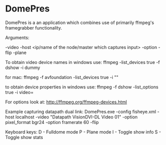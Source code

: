 # DomePres
DomePres is a an application which combines use of primarily ffmpeg's framegrabber functionality.

Arguments:

-video <device name>
-host <ip/name of the node/master which captures input>
-option <key> <val>
-flip
-plane <azimuth> <elevation> <roll>

To obtain video device names in windows use:
ffmpeg -list_devices true -f dshow -i dummy

for mac:
ffmpeg -f avfoundation -list_devices true -i ""
 
to obtain device properties in windows use:
ffmpeg -f dshow -list_options true -i video=<device name>

For options look at: http://ffmpeg.org/ffmpeg-devices.html

Example capturing datapath dual link:
DomePres.exe -config fisheye.xml  -host localhost -video "Datapath VisionDVI-DL Video 01" -option pixel_format bgr24 -option framerate 60 -flip

Keyboard keys:
D - Fulldome mode
P - Plane mode
I - Toggle show info
S - Toggle show stats 